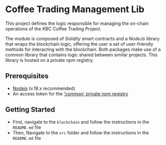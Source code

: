 # Coffee Trading Management Lib

This project defines the logic responsible for managing the on-chain operations of the KBC Coffee Trading Project.

The module is composed of _Solidity_ smart contracts and a _NodeJs_ library that wraps the blockchain logic, offering the user a set of user-friendly methods for interacting with the blockchain.
Both packages make use of a common library that contains logic shared between similar projects. This library is hosted on a private _npm_ registry.

## Prerequisites

- [Nodejs](https://nodejs.org/en) (v.18.x recommended)
- An access token for the ['common' private npm registry](https://gitlab-core.supsi.ch/dti-isin/giuliano.gremlich/blockchain/one_lib_to_rule_them_all)

## Getting Started

- First, navigate to the `blockchain` and follow the instructions in the `README.md` file
- Then, Navigate to the `src` folder and follow the instructions in the `README.md` file